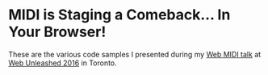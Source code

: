 # MIDI is Staging a Comeback... In Your Browser!

These are the various code samples I presented during my [Web MIDI talk](http://fitc.ca/presentation/midi-staging-comeback-browser/) at [Web Unleashed 2016](http://fitc.ca/event/webu16/) in Toronto.

